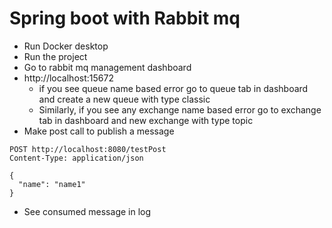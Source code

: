 # Spring boot with Rabbit mq

- Run Docker desktop
- Run the project
- Go to rabbit mq management dashboard
- http://localhost:15672
  - if you see queue name based error go to queue tab in dashboard and create a new queue with type classic
  - Similarly, if you see any exchange name based error go to exchange tab in dashboard and new exchange with type topic
- Make post call to publish a message


``` 
POST http://localhost:8080/testPost
Content-Type: application/json

{
  "name": "name1"
} 
```

- See consumed message in log